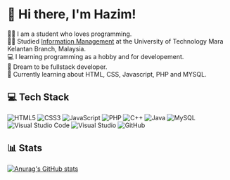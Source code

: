 <!-- Create README.md Profile -->

<!-- Make introduction -->
# 👋 Hi there, I'm Hazim!

👨‍💻 I am a student who loves programming. <br/>
👨‍🎓 Studied [Information Management](https://youtube.com/@hxzim8_?si=MCG74uINaOkXHpRb) at the University of Technology Mara Kelantan Branch, Malaysia. <br/>
💻 I learning programming as a hobby and for developement. <br/>
💭 Dream to be fullstack developer. <br/>
🏫 Currently learning about HTML, CSS, Javascript, PHP and MYSQL. <br/>

<!-- Tech Stack Use-->
## 💻 Tech Stack
![HTML5](https://img.shields.io/badge/html5-%23E34F26.svg?style=for-the-badge&logo=html5&logoColor=white)
![CSS3](https://img.shields.io/badge/css3-%231572B6.svg?style=for-the-badge&logo=css3&logoColor=white)
![JavaScript](https://img.shields.io/badge/javascript-%23323330.svg?style=for-the-badge&logo=javascript&logoColor=%23F7DF1E)
![PHP](https://img.shields.io/badge/php-%23777BB4.svg?style=for-the-badge&logo=php&logoColor=white)
![C++](https://img.shields.io/badge/c++-%2300599C.svg?style=for-the-badge&logo=c%2B%2B&logoColor=white)
![Java](https://img.shields.io/badge/java-%23ED8B00.svg?style=for-the-badge&logo=openjdk&logoColor=white)
![MySQL](https://img.shields.io/badge/mysql-4479A1.svg?style=for-the-badge&logo=mysql&logoColor=white)
![Visual Studio Code](https://img.shields.io/badge/Visual%20Studio%20Code-0078d7.svg?style=for-the-badge&logo=visual-studio-code&logoColor=white)
![Visual Studio](https://img.shields.io/badge/Visual%20Studio-5C2D91.svg?style=for-the-badge&logo=visual-studio&logoColor=white)
![GitHub](https://img.shields.io/badge/github-%23121011.svg?style=for-the-badge&logo=github&logoColor=white)

## 📊 Stats
[![Anurag's GitHub stats](https://github-readme-stats-zim.vercel.app/api?username=Zim2005)](https://github.com/anuraghazra/github-readme-stats)
